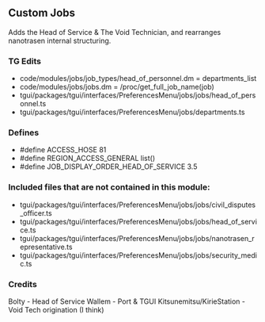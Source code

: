 ## Custom Jobs

Adds the Head of Service & The Void Technician, and rearranges nanotrasen internal structuring.

### TG Edits

- code/modules/jobs/job_types/head_of_personnel.dm = departments_list
- code/modules/jobs/jobs.dm = /proc/get_full_job_name(job)
- tgui/packages/tgui/interfaces/PreferencesMenu/jobs/jobs/head_of_personnel.ts
- tgui/packages/tgui/interfaces/PreferencesMenu/jobs/departments.ts

### Defines

- #define ACCESS_HOSE 81
- #define REGION_ACCESS_GENERAL list()
- #define JOB_DISPLAY_ORDER_HEAD_OF_SERVICE 3.5

### Included files that are not contained in this module:

- tgui/packages/tgui/interfaces/PreferencesMenu/jobs/jobs/civil_disputes_officer.ts
- tgui/packages/tgui/interfaces/PreferencesMenu/jobs/jobs/head_of_service.ts
- tgui/packages/tgui/interfaces/PreferencesMenu/jobs/jobs/nanotrasen_representative.ts
- tgui/packages/tgui/interfaces/PreferencesMenu/jobs/jobs/security_medic.ts

### Credits

Bolty - Head of Service
Wallem - Port & TGUI
Kitsunemitsu/KirieStation - Void Tech origination (I think)
